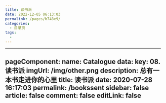 ```yaml
---
title: 读书派
date: 2022-12-05 06:13:03
permalink: /pages/b748e9/
categories: 
  - 目录页
tags: 
  - 
---
```

<!--
 * @Author: your name
 * @Date: 2022-12-05 06:13:03
 * @LastEditTime: 2022-12-05 06:13:03
 * @LastEditors: 192.168.0.11
 * @Description: In User Settings Edit
 * @FilePath: /vdoingBlog-master/docs/00.目录页/06.读书派.md
-->
---
pageComponent: 
  name: Catalogue
  data: 
    key: 08.读书派
    imgUrl: /img/other.png
    description: 总有一本书走进你的心里
title: 读书派
date: 2020-07-28 16:17:03
permalink: /bookssent
sidebar: false
article: false
comment: false
editLink: false
---